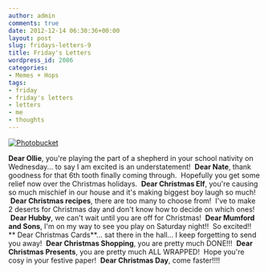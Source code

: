 ```yaml
---
author: admin
comments: true
date: 2012-12-14 06:30:36+00:00
layout: post
slug: fridays-letters-9
title: Friday's Letters
wordpress_id: 2086
categories:
- Memes + Hops
tags:
- friday
- friday's letters
- letters
- me
- thoughts
---
```


[![Photobucket](http://i1225.photobucket.com/albums/ee391/ashleyjps2326/fridaysletters.jpg)](http://comeoneileen86.blogspot.com)

**Dear Ollie**, you're playing the part of a shepherd in your school nativity on Wednesday... to say I am excited is an understatement!  **Dear Nate**, thank goodness for that 6th tooth finally coming through.  Hopefully you get some relief now over the Christmas holidays.  **Dear Christmas Elf**, you're causing so much mischief in our house and it's making biggest boy laugh so much!  **Dear Christmas recipes**, there are too many to choose from!  I've to make 2 deserts for Christmas day and don't know how to decide on which ones!  **Dear Hubby**, we can't wait until you are off for Christmas!  **Dear Mumford and Sons**, I'm on my way to see you play on Saturday night!!  So excited!! ** Dear Christmas Cards**... sat there in the hall... I keep forgetting to send you away!  **Dear Christmas Shopping**, you are pretty much DONE!!!  **Dear Christmas Presents**, you are pretty much ALL WRAPPED!  Hope you're cosy in your festive paper!  **Dear Christmas Day**, come faster!!!!
